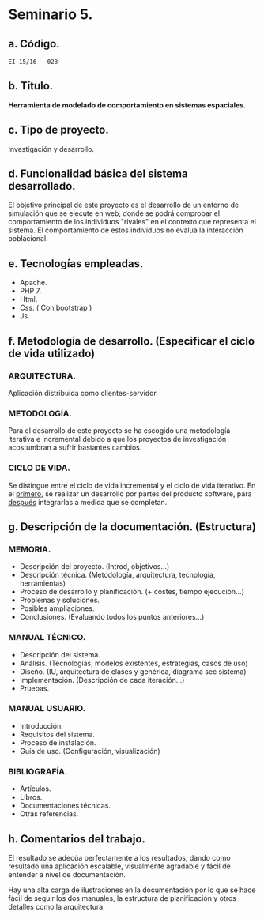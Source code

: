 # Seminario 5.

## a. Código.

`EI 15/16 - 028`

## b. Título.

**Herramienta de modelado de comportamiento en sistemas espaciales.**

## c. Tipo de proyecto.

Investigación y desarrollo.

## d. Funcionalidad básica del sistema desarrollado.

El objetivo principal de este proyecto es el desarrollo de un entorno de simulación que se ejecute en web, donde se podrá comprobar el comportamiento de los individuos "rivales" en el contexto que representa el sistema. El  comportamiento de estos individuos no evalua la interacción poblacional.

## e. Tecnologías empleadas.

- Apache.
- PHP 7.
- Html.
- Css. ( Con bootstrap )
- Js.



## f. Metodología de desarrollo. (Especificar el ciclo de vida utilizado)

### ARQUITECTURA.
Aplicación distribuida como clientes-servidor.
### METODOLOGÍA.
Para el desarrollo de este proyecto se ha escogido una metodología iterativa e incremental debido a que los proyectos de investigación acostumbran a sufrir bastantes cambios.
### CICLO DE VIDA.
Se distingue entre el ciclo de vida incremental y el ciclo de vida iterativo. En el <u>primero</u>, se realizar un desarrollo por partes del producto software, para <u>después</u> integrarlas a medida que se completan.

## g. Descripción de la documentación. (Estructura)

### MEMORIA.

- Descripción del proyecto. (Introd, objetivos...)
- Descripción técnica. (Metodología, arquitectura, tecnología, herramientas)
- Proceso de desarrollo y planificación. (+ costes, tiempo ejecución...)
- Problemas y soluciones.
- Posibles ampliaciones.
- Conclusiones. (Evaluando todos los puntos anteriores...)

### MANUAL TÉCNICO.

- Descripción del sistema.
- Análisis. (Tecnologías, modelos existentes, estrategias, casos de uso)
- Diseño. (IU, arquitectura de clases y genérica, diagrama sec sistema)
- Implementación. (Descripción de cada iteración...)
- Pruebas.

### MANUAL USUARIO.

- Introducción.
- Requisitos del sistema.
- Proceso de instalación.
- Guía de uso. (Configuración, visualización)

### BIBLIOGRAFÍA.

- Artículos.
- Libros.
- Documentaciones técnicas.
- Otras referencias.


## h. Comentarios del trabajo. 

El resultado se adecúa perfectamente a los resultados, dando como resultado una aplicación escalable, visualmente agradable y fácil de entender a nivel de documentación.

Hay una alta carga de ilustraciones en la documentación por lo que se hace fácil de seguir los dos manuales, la estructura de planificación y otros detalles como la arquitectura.